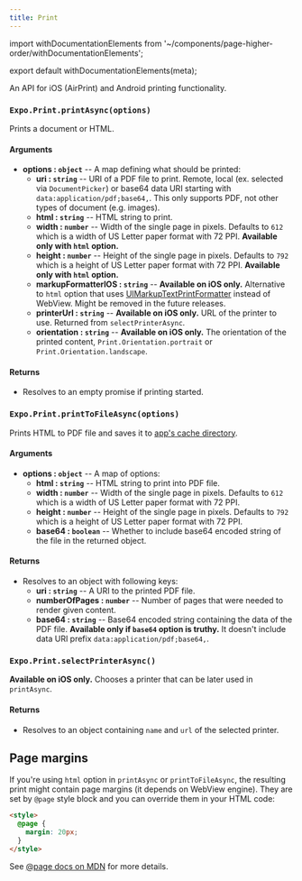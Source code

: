 ```yaml
---
title: Print
---
```


import withDocumentationElements from '~/components/page-higher-order/withDocumentationElements';

export default withDocumentationElements(meta);

An API for iOS (AirPrint) and Android printing functionality.

### `Expo.Print.printAsync(options)`

Prints a document or HTML.

#### Arguments

-   **options : `object`** -- A map defining what should be printed:
    -   **uri : `string`** -- URI of a PDF file to print. Remote, local (ex. selected via `DocumentPicker`) or base64 data URI starting with `data:application/pdf;base64,`. This only supports PDF, not other types of document (e.g. images).
    -   **html : `string`** -- HTML string to print.
    -   **width : `number`** -- Width of the single page in pixels. Defaults to `612` which is a width of US Letter paper format with 72 PPI. **Available only with `html` option.**
    -   **height : `number`** -- Height of the single page in pixels. Defaults to `792` which is a height of US Letter paper format with 72 PPI. **Available only with `html` option.**
    -   **markupFormatterIOS : `string`** -- **Available on iOS only.** Alternative to `html` option that uses [UIMarkupTextPrintFormatter](https://developer.apple.com/documentation/uikit/uimarkuptextprintformatter) instead of WebView. Might be removed in the future releases.
    -   **printerUrl : `string`** -- **Available on iOS only.** URL of the printer to use. Returned from `selectPrinterAsync`.
    -   **orientation : `string`** -- **Available on iOS only.** The orientation of the printed content, `Print.Orientation.portrait` or `Print.Orientation.landscape`.

#### Returns

-   Resolves to an empty promise if printing started.

### `Expo.Print.printToFileAsync(options)`

Prints HTML to PDF file and saves it to [app's cache directory](../filesystem/#expofilesystemcachedirectory).

#### Arguments

-   **options : `object`** -- A map of options:
    -   **html : `string`** -- HTML string to print into PDF file.
    -   **width : `number`** -- Width of the single page in pixels. Defaults to `612` which is a width of US Letter paper format with 72 PPI.
    -   **height : `number`** -- Height of the single page in pixels. Defaults to `792` which is a height of US Letter paper format with 72 PPI.
    -   **base64 : `boolean`** -- Whether to include base64 encoded string of the file in the returned object.

#### Returns

-   Resolves to an object with following keys:
    -   **uri : `string`** -- A URI to the printed PDF file.
    -   **numberOfPages : `number`** -- Number of pages that were needed to render given content.
    -   **base64 : `string`** -- Base64 encoded string containing the data of the PDF file. **Available only if `base64` option is truthy.** It doesn't include data URI prefix `data:application/pdf;base64,`.

### `Expo.Print.selectPrinterAsync()`

**Available on iOS only.** Chooses a printer that can be later used in `printAsync`.

#### Returns

-   Resolves to an object containing `name` and `url` of the selected printer.

## Page margins

If you're using `html` option in `printAsync` or `printToFileAsync`, the resulting print might contain page margins (it depends on WebView engine).
They are set by `@page` style block and you can override them in your HTML code:

```html
<style>
  @page {
    margin: 20px;
  }
</style>
```

See [@page docs on MDN](https://developer.mozilla.org/en-US/docs/Web/CSS/@page) for more details.